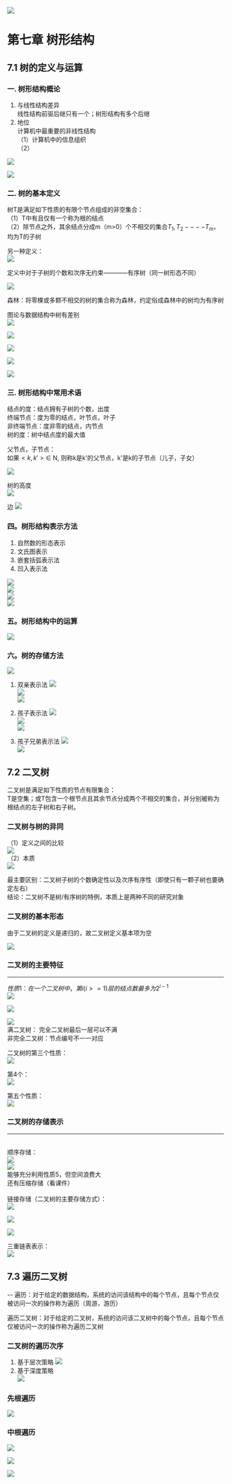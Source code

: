 ![](./picture/2825320b9f335d7d326ee49246ff062.jpg)
# 第七章 树形结构
## 7.1 树的定义与运算
### 一. 树形结构概论  
1. 与线性结构差异  
线性结构前驱后继只有一个；树形结构有多个后继  
2. 地位  
计算机中最重要的非线性结构  
（1）计算机中的信息组织  
（2）

![](./picture/c5ff9d3eedb6c47eb255700cd1723e0.jpg)  

![](./picture/5a1e594a88f457535c90bb5985992bd.jpg)  
### 二. 树的基本定义  
树T是满足如下性质的有限个节点组成的非空集合：  
（1）T中有且仅有一个称为根的结点   
（2）除节点之外，其余结点分成m（m>0）个不相交的集合$T_1, T_2 ---- T_m$，均为T的子树    

另一种定义：  
![](./picture/035cbc8a8b4eaf83d86c900a9c9fa75.jpg)  

定义中对于子树的个数和次序无约束————有序树（同一树形态不同）  

![](./picture/b426986064af64d17dd7ef1b24b1469.jpg)   

森林：将零棵或多颗不相交的树的集合称为森林，约定俗成森林中的树均为有序树  

图论与数据结构中树有差别  
![](./picture/ef864a826a3355888d09ef7c5cfbd4d.jpg)  

![](./picture/5373cffa2f0f96c3f67379c489b356c.jpg)  

![](./picture/1e9051c0e3c9ac88def6e55254e54b5.jpg)  

![](./picture/ca741516e5199078ce1ddf0362c1beb.jpg)  

![](./picture/a39fa4c516b085829f54cba06a6c75f.jpg)  

### 三. 树形结构中常用术语  
结点的度：结点拥有子树的个数，出度  
终端节点：度为零的结点，叶节点，叶子  
非终端节点：度非零的结点，内节点  
树的度：树中结点度的最大值 
  
父节点，子节点：  
如果$<k, k'> \in$ N, 则称k是k'的父节点，k'是k的子节点（儿子，子女）  

![](./picture/1711369271791.png)  

树的高度  
![](./picture/a85e959842bba88ecf179bf2125c481.jpg)

边
![](./picture/167cca39a0f64ed2c45db109e39978a.jpg)    

### 四。树形结构表示方法
1. 自然数的形态表示  
2. 文氏图表示  
3. 嵌套括弧表示法  
4. 凹入表示法  

![](./picture/1711369644431.png)  
![](./picture/1711369741461.png)  
![](./picture/1711369783543.png)  
![](./picture/3acec89999171dc334d20a876c96b94.jpg)  

### 五。树形结构中的运算 
![](./picture/ebd99dd770326f58b349b403c02e143.jpg)  

### 六。树的存储方法
![](./picture/01a9eb855ef7e376edd4195aa52c291.jpg)  

1. 双亲表示法
![](./picture/a90ee6a7916f8d911e86211959e603a.jpg)  
![](./picture/be62f2ea47cd1023f62981c9bbd6195.jpg)  
![](./picture/561d3b28038465edbd1cb1a37d853fa.jpg)   

2. 孩子表示法
![](./picture/d5830456eb01cf7fbd1d57ce64e9555.jpg)  
![](./picture/dda2b1d80e0caf97341db0b7cb72477.jpg)  
![](./picture/7cf1d00f53c6a69705558a2c4c43665.jpg)  

3. 孩子兄弟表示法
![](./picture/e466df566fa34f29854fcd09c1e4685.jpg)  
![](./picture/44aa8db735d0513e9a7987f6ff8af9b.jpg)  


## 7.2 二叉树
二叉树是满足如下性质的节点有限集合：    
T是空集；或T包含一个根节点且其余节点分成两个不相交的集合，并分别被称为根结点的左子树和右子树。  
### 二叉树与树的异同  
（1）定义之间的比较  
![](./picture/934dee7c54f777b6bd3f452d4b6cef9.jpg)  
（2）本质  
![](./picture/1711529246123.png)  

最主要区别：二叉树子树的个数确定性以及次序有序性（即使只有一颗子树也要确定左右）  
结论：二叉树不是树/有序树的特例，本质上是两种不同的研究对象  
### 二叉树的基本形态  
由于二叉树的定义是递归的，故二叉树定义基本项为空   

![](./picture/89892cf545fecd1debefb9ccaea0a94.jpg)  

### 二叉树的主要特征
------
$性质1：在一个二叉树中，第i(i>=1)层的结点数最多为2^{i-1}$   
![](./picture/cd2aa88b0e9a0f7ae766de92f61539b.jpg)  

![](./picture/d6b6b109ef14aef032548d7532fde8c.jpg)  

![](./picture/73af0cb35575fe4d29b98489feef131.jpg)    
满二叉树：
完全二叉树最后一层可以不满  
非完全二叉树：节点编号不一一对应   

二叉树的第三个性质：  
![](./picture/1711530774791.png)  

第4个：  
![](./picture/1711530844524.png)  

第五个性质：  
![](./picture/1711531471581.png)  

### 二叉树的存储表示  
------  
\
顺序存储：  
![](./picture/1711532122434.png)  
![](./picture/1711532122434.png)   
能够充分利用性质5，但空间浪费大  
还有压缩存储（看课件）  
\
链接存储（二叉树的主要存储方式）：  
![](./picture/1711532754830.png)  

![](./picture/1711533885174.png)  

![](./picture/1711785594998.png)  

三重链表表示：  
![](./picture/1711785900359.png)  
  
## 7.3 遍历二叉树  
--
遍历：对于给定的数据结构，系统的访问该结构中的每个节点，且每个节点仅被访问一次的操作称为遍历（周游，游历）  

遍历二叉树：对于给定的二叉树，系统的访问该二叉树中的每个节点，且每个节点仅被访问一次的操作称为遍历二叉树  

### 二叉树的遍历次序
1. 基于层次策略
![](./picture/1711786331553.png)  
2. 基于深度策略  
![](./picture/1711786501291.png)  

### 先根遍历
![](./picture/1711786676185.png)  

### 中根遍历
![](./picture/1711787141806.png)  

![](./picture/1711787288900.png)  

![](./picture/1711788982766.png)  



